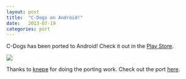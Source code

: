 ```yaml
---
layout: post
title:  "C-Dogs on Android!"
date:   2013-07-19
categories: port
---
```


C-Dogs has been ported to Android! Check it out in the [Play Store][playstore].

![](https://raw.github.com/cxong/cdogs-sdl/master/wiki/images/screenshots/android.png)

Thanks to [knepe][knepe] for doing the porting work. Check out the port [here][port].

[playstore]: https://play.google.com/store/apps/details?id=com.knepe.cdogs
[knepe]: http://github.com/knepe
[port]: https://github.com/knepe/cdogs-sdl-android